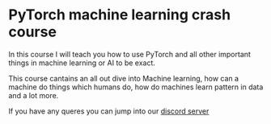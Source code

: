 # PyTorch machine learning crash course
In this course I will teach you how to use PyTorch and all other important things in machine learning or AI to be exact.

This course cantains an all out dive into Machine learning, how can a machine do things which humans do, how do machines learn pattern in data and a lot more.

If you have any queres you can jump into our [discord server](https://discord.gg/invite/NTYsQM92vA)
